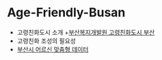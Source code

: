 # Age-Friendly-Busan
- 고령친화도시 소개
  +[부산복지개발원 고령친화도시 부산](http://afc.bswdi.re.kr/Main.do)
- 고령친화 조성의 필요성
- [부산시 어르신 맞춤형 데이터](http://data.busan.go.kr/customData/list.nm?apitype=130)
